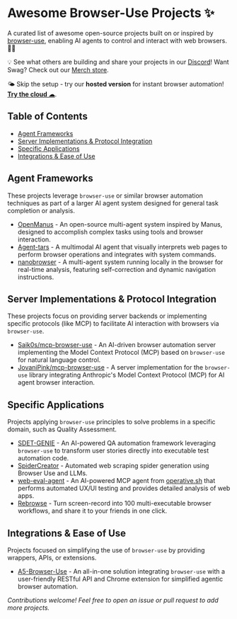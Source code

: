 # Awesome Browser-Use Projects ✨

A curated list of awesome open-source projects built on or inspired by [browser-use](https://github.com/browser-use/browser-use), enabling AI agents to control and interact with web browsers. 🤖🌐

💡 See what others are building and share your projects in our [Discord](https://link.browser-use.com/discord)! Want Swag? Check out our [Merch store](https://browsermerch.com).

🌤️ Skip the setup - try our <b>hosted version</b> for instant browser automation! <b>[Try the cloud ☁︎](https://cloud.browser-use.com)</b>.

## Table of Contents

- [Agent Frameworks](#agent-frameworks--task-completion)
- [Server Implementations & Protocol Integration](#server-implementations--protocol-integration)
- [Specific Applications](#specific-applications-qa)
- [Integrations & Ease of Use](#integrations--ease-of-use)

## Agent Frameworks

These projects leverage `browser-use` or similar browser automation techniques as part of a larger AI agent system designed for general task completion or analysis.

*   [OpenManus](https://github.com/mannaandpoem/OpenManus) - An open-source multi-agent system inspired by Manus, designed to accomplish complex tasks using tools and browser interaction. 
*   [Agent-tars](https://github.com/bytedance/UI-TARS-desktop/tree/main/apps/agent-tars) - A multimodal AI agent that visually interprets web pages to perform browser operations and integrates with system commands. 
*   [nanobrowser](https://github.com/nanobrowser/nanobrowser) - A multi-agent system running locally in the browser for real-time analysis, featuring self-correction and dynamic navigation instructions. 

## Server Implementations & Protocol Integration

These projects focus on providing server backends or implementing specific protocols (like MCP) to facilitate AI interaction with browsers via `browser-use`.

*   [Saik0s/mcp-browser-use](https://github.com/Saik0s/mcp-browser-use) - An AI-driven browser automation server implementing the Model Context Protocol (MCP) based on `browser-use` for natural language control. 
*   [JovaniPink/mcp-browser-use](https://github.com/JovaniPink/mcp-browser-use) - A server implementation for the `browser-use` library integrating Anthropic's Model Context Protocol (MCP) for AI agent browser interaction. 

## Specific Applications

Projects applying `browser-use` principles to solve problems in a specific domain, such as Quality Assessment.

*   [SDET-GENIE](https://github.com/WaiGenie/SDET-GENIE) - An AI-powered QA automation framework leveraging `browser-use` to transform user stories directly into executable test automation code. 
*   [SpiderCreator](https://github.com/carlosplanchon/spidercreator) - Automated web scraping spider generation using Browser Use and LLMs.
*   [web-eval-agent](https://github.com/Operative-Sh/web-eval-agent) - An AI-powered MCP agent from [operative.sh](https://operative.sh/) that performs automated UX/UI testing and provides detailed analysis of web apps.
*   [Rebrowse](https://github.com/zk1tty/rebrowse-app) - Turn screen-record into 100 multi-executable browser workflows, and share it to your friends in one click.  

## Integrations & Ease of Use

Projects focused on simplifying the use of `browser-use` by providing wrappers, APIs, or extensions.

*   [A5-Browser-Use](https://github.com/AgenticA5/A5-Browser-Use/) - An all-in-one solution integrating `browser-use` with a user-friendly RESTful API and Chrome extension for simplified agentic browser automation. 

*Contributions welcome! Feel free to open an issue or pull request to add more projects.*

